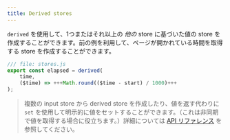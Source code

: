 ```yaml
---
title: Derived stores
---
```


`derived` を使用して、1つまたはそれ以上の _他の_ store に基づいた値の store を作成することができます。前の例を利用して、ページが開かれている時間を取得する store を作成することができます。

```js
/// file: stores.js
export const elapsed = derived(
    time,
    ($time) => +++Math.round(($time - start) / 1000)+++
);
```

> 複数の input store から derived store を作成したり、値を返す代わりに `set` を使用して明示的に値をセットすることができます。（これは非同期で値を取得する場合に役立ちます。）詳細については [API リファレンス](https://svelte.jp/docs#run-time-svelte-store-derived) を参照してください。
